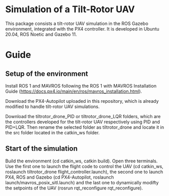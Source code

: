 # Simulation of a Tilt-Rotor UAV
This package consists a tilt-rotor UAV simulation in the ROS Gazebo environment, integrated with the PX4 controller. It is developed in Ubuntu 20.04, ROS Noetic and Gazebo 11.
# Guide
## Setup of the environment
Install ROS 1 and MAVROS following the ROS 1 with MAVROS Installation Guide (https://docs.px4.io/main/en/ros/mavros_installation.html).

Download the PX4-Autopilot uploaded in this repository, which is already modified to handle tilt-rotor UAV simulations.

Download the tiltrotor_drone_PID or tiltrotor_drone_LQR folders, which are the controllers developed for the tilt-rotor UAV respectively using PID and PID+LQR. Then rename the selected folder as tiltrotor_drone and locate it in the src folder located in the catkin_ws folder.
## Start of the simulation
Build the environment (cd catkin_ws, catkin build).
Open three terminals. Use the first one to launch the flight code to control the UAV (cd catkin_ws, roslaunch tiltrotor_drone flight_controller.launch), the second one to launch PX4, ROS and Gazebo (cd PX4-Autopilot, roslaunch launch/mavros_posix_sitl.launch) and the last one to dynamically modifty the setpoints of the UAV (rosrun rqt_reconfigure rqt_reconfigure).
